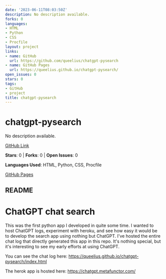 ```yaml
---
date: '2023-06-11T08:03:50Z'
description: No description available.
forks: 0
languages:
- HTML
- Python
- CSS
- Procfile
layout: project
links:
- name: GitHub
  url: https://github.com/queelius/chatgpt-pysearch
- name: GitHub Pages
  url: https://queelius.github.io/chatgpt-pysearch/
open_issues: 0
stars: 0
tags:
- GitHub
- project
title: chatgpt-pysearch
---
```


# chatgpt-pysearch
No description available.

[GitHub Link](https://github.com/queelius/chatgpt-pysearch)

**Stars**: 0 | **Forks**: 0 | **Open Issues**: 0

**Languages Used**: HTML, Python, CSS, Procfile

[GitHub Pages](https://queelius.github.io/chatgpt-pysearch/)

## README
# ChatGPT chat search

This was the first python app I developed in quite some time. I wanted to host ChatGPT logs, experiment with heroku, and see how easy it would be to develop the search app using nothing but ChatGPT. I've hosted the entire chat log that directly generated this app in this repo. It's nothing special, but it's interesting to see my early efforts at using ChatGPT.

You can see the chat log here: https://queelius.github.io/chatgpt-pysearch/index.html

The herok app is hosted here: https://chatgpt.metafunctor.com/
